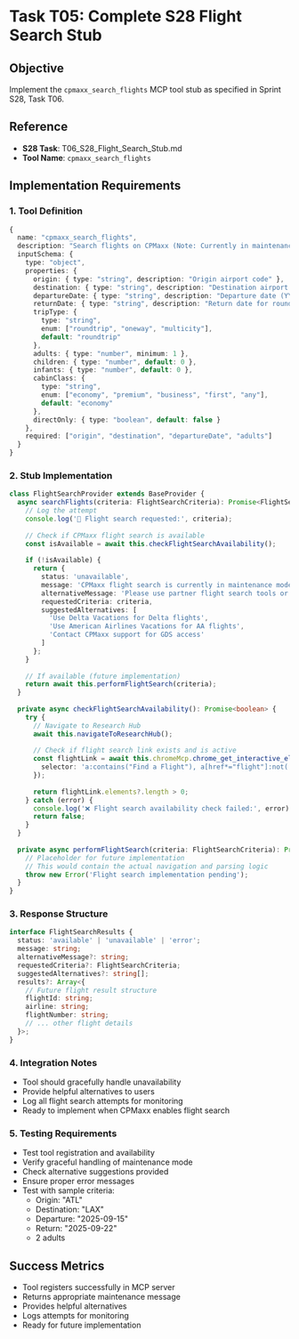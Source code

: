 # Task T05: Complete S28 Flight Search Stub

## Objective
Implement the `cpmaxx_search_flights` MCP tool stub as specified in Sprint S28, Task T06.

## Reference
- **S28 Task**: T06_S28_Flight_Search_Stub.md
- **Tool Name**: `cpmaxx_search_flights`

## Implementation Requirements

### 1. Tool Definition
```typescript
{
  name: "cpmaxx_search_flights",
  description: "Search flights on CPMaxx (Note: Currently in maintenance mode)",
  inputSchema: {
    type: "object",
    properties: {
      origin: { type: "string", description: "Origin airport code" },
      destination: { type: "string", description: "Destination airport code" },
      departureDate: { type: "string", description: "Departure date (YYYY-MM-DD)" },
      returnDate: { type: "string", description: "Return date for round trip", optional: true },
      tripType: {
        type: "string",
        enum: ["roundtrip", "oneway", "multicity"],
        default: "roundtrip"
      },
      adults: { type: "number", minimum: 1 },
      children: { type: "number", default: 0 },
      infants: { type: "number", default: 0 },
      cabinClass: {
        type: "string",
        enum: ["economy", "premium", "business", "first", "any"],
        default: "economy"
      },
      directOnly: { type: "boolean", default: false }
    },
    required: ["origin", "destination", "departureDate", "adults"]
  }
}
```

### 2. Stub Implementation
```typescript
class FlightSearchProvider extends BaseProvider {
  async searchFlights(criteria: FlightSearchCriteria): Promise<FlightSearchResults> {
    // Log the attempt
    console.log('🛫 Flight search requested:', criteria);
    
    // Check if CPMaxx flight search is available
    const isAvailable = await this.checkFlightSearchAvailability();
    
    if (!isAvailable) {
      return {
        status: 'unavailable',
        message: 'CPMaxx flight search is currently in maintenance mode',
        alternativeMessage: 'Please use partner flight search tools or contact support',
        requestedCriteria: criteria,
        suggestedAlternatives: [
          'Use Delta Vacations for Delta flights',
          'Use American Airlines Vacations for AA flights',
          'Contact CPMaxx support for GDS access'
        ]
      };
    }
    
    // If available (future implementation)
    return await this.performFlightSearch(criteria);
  }
  
  private async checkFlightSearchAvailability(): Promise<boolean> {
    try {
      // Navigate to Research Hub
      await this.navigateToResearchHub();
      
      // Check if flight search link exists and is active
      const flightLink = await this.chromeMcp.chrome_get_interactive_elements({
        selector: 'a:contains("Find a Flight"), a[href*="flight"]:not(.disabled)'
      });
      
      return flightLink.elements?.length > 0;
    } catch (error) {
      console.log('❌ Flight search availability check failed:', error);
      return false;
    }
  }
  
  private async performFlightSearch(criteria: FlightSearchCriteria): Promise<FlightSearchResults> {
    // Placeholder for future implementation
    // This would contain the actual navigation and parsing logic
    throw new Error('Flight search implementation pending');
  }
}
```

### 3. Response Structure
```typescript
interface FlightSearchResults {
  status: 'available' | 'unavailable' | 'error';
  message: string;
  alternativeMessage?: string;
  requestedCriteria?: FlightSearchCriteria;
  suggestedAlternatives?: string[];
  results?: Array<{
    // Future flight result structure
    flightId: string;
    airline: string;
    flightNumber: string;
    // ... other flight details
  }>;
}
```

### 4. Integration Notes
- Tool should gracefully handle unavailability
- Provide helpful alternatives to users
- Log all flight search attempts for monitoring
- Ready to implement when CPMaxx enables flight search

### 5. Testing Requirements
- Test tool registration and availability
- Verify graceful handling of maintenance mode
- Check alternative suggestions provided
- Ensure proper error messages
- Test with sample criteria:
  - Origin: "ATL"
  - Destination: "LAX"
  - Departure: "2025-09-15"
  - Return: "2025-09-22"
  - 2 adults

## Success Metrics
- Tool registers successfully in MCP server
- Returns appropriate maintenance message
- Provides helpful alternatives
- Logs attempts for monitoring
- Ready for future implementation